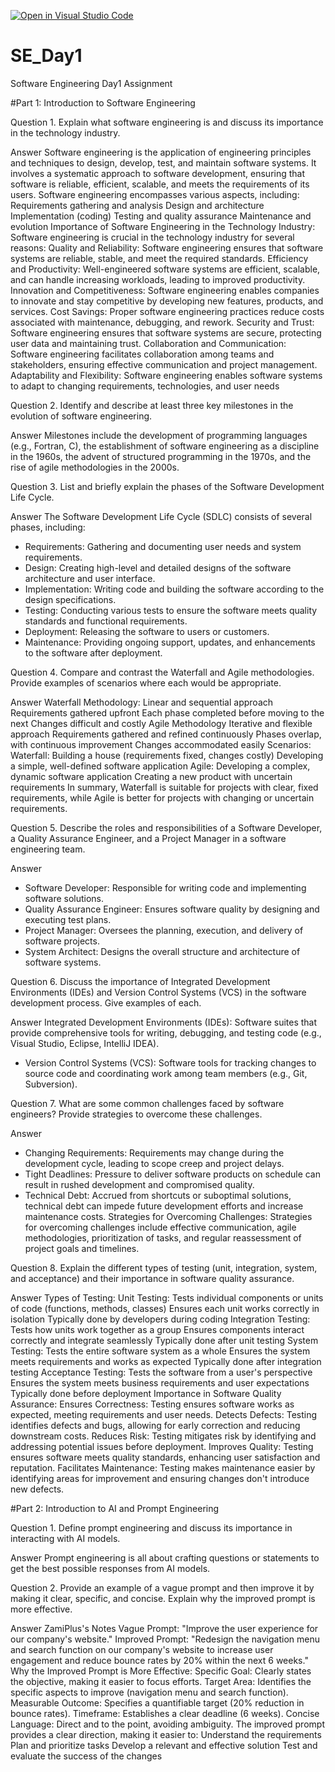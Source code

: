 [![Open in Visual Studio Code](https://classroom.github.com/assets/open-in-vscode-2e0aaae1b6195c2367325f4f02e2d04e9abb55f0b24a779b69b11b9e10269abc.svg)](https://classroom.github.com/online_ide?assignment_repo_id=15615533&assignment_repo_type=AssignmentRepo)
# SE_Day1
Software Engineering Day1 Assignment

#Part 1: Introduction to Software Engineering

Question 1. Explain what software engineering is and discuss its importance in the technology industry.

Answer
Software engineering is the application of engineering principles and techniques to design, develop, test, 
and maintain software systems. It involves a systematic approach to software development, ensuring that software is reliable,
efficient, scalable, and meets the requirements of its users.
Software engineering encompasses various aspects, including:
Requirements gathering and analysis
Design and architecture
Implementation (coding)
Testing and quality assurance
Maintenance and evolution
Importance of Software Engineering in the Technology Industry:
Software engineering is crucial in the technology industry for several reasons:
Quality and Reliability: Software engineering ensures that software systems are reliable, stable, and meet the required standards.
Efficiency and Productivity: Well-engineered software systems are efficient, scalable, and can handle increasing workloads, leading to improved productivity.
Innovation and Competitiveness: Software engineering enables companies to innovate and stay competitive by developing new features, products, and services.
Cost Savings: Proper software engineering practices reduce costs associated with maintenance, debugging, and rework.
Security and Trust: Software engineering ensures that software systems are secure, protecting user data and maintaining trust.
Collaboration and Communication: Software engineering facilitates collaboration among teams and stakeholders, ensuring effective communication and project management.
Adaptability and Flexibility: Software engineering enables software systems to adapt to changing requirements, technologies, and user needs


Question 2. Identify and describe at least three key milestones in the evolution of software engineering.

Answer
Milestones include the development of 
programming languages (e.g., Fortran, C), the establishment of software engineering 
as a discipline in the 1960s, the advent of structured programming in the 1970s, and 
the rise of agile methodologies in the 2000s.



Question 3. List and briefly explain the phases of the Software Development Life Cycle.

Answer
The Software Development Life Cycle (SDLC) consists of several phases, including:
 - Requirements: Gathering and documenting user needs and system requirements.
 - Design: Creating high-level and detailed designs of the software architecture and user 
interface.
 - Implementation: Writing code and building the software according to the design 
specifications.
 - Testing: Conducting various tests to ensure the software meets quality standards and 
functional requirements.
 - Deployment: Releasing the software to users or customers.
 - Maintenance: Providing ongoing support, updates, and enhancements to the software after 
deployment.


Question 4. Compare and contrast the Waterfall and Agile methodologies. Provide examples of scenarios where each would be appropriate.

Answer
Waterfall Methodology:
Linear and sequential approach
Requirements gathered upfront
Each phase completed before moving to the next
Changes difficult and costly
Agile Methodology
Iterative and flexible approach
Requirements gathered and refined continuously
Phases overlap, with continuous improvement
Changes accommodated easily
Scenarios:
Waterfall:
Building a house (requirements fixed, changes costly)
Developing a simple, well-defined software application
Agile:
Developing a complex, dynamic software application
Creating a new product with uncertain requirements
In summary, Waterfall is suitable for projects with clear, fixed requirements, while Agile is better for projects with changing or uncertain requirements.


Question 5. Describe the roles and responsibilities of a Software Developer, a Quality Assurance Engineer, and a Project Manager in a software engineering team.

Answer
- Software Developer: Responsible for writing code and implementing software solutions.
 - Quality Assurance Engineer: Ensures software quality by designing and executing test 
plans.
 - Project Manager: Oversees the planning, execution, and delivery of software projects.
 - System Architect: Designs the overall structure and architecture of software systems.


Question 6. Discuss the importance of Integrated Development Environments (IDEs) and Version Control Systems (VCS) in the software development process. Give examples of each.

Answer
Integrated Development Environments (IDEs): Software suites that provide 
comprehensive tools for writing, debugging, and testing code (e.g., Visual Studio, Eclipse, 
IntelliJ IDEA).
 - Version Control Systems (VCS): Software tools for tracking changes to source code and 
coordinating work among team members (e.g., Git, Subversion).


Question 7. What are some common challenges faced by software engineers? Provide strategies to overcome these challenges.

Answer
- Changing Requirements: Requirements may change during the development cycle, 
leading to scope creep and project delays.
 - Tight Deadlines: Pressure to deliver software products on schedule can result in rushed 
development and compromised quality.
 - Technical Debt: Accrued from shortcuts or suboptimal solutions, technical debt can 
impede future development efforts and increase maintenance costs.
Strategies for Overcoming Challenges: Strategies for overcoming challenges include 
effective communication, agile methodologies, prioritization of tasks, and regular 
reassessment of project goals and timelines.


Question 8. Explain the different types of testing (unit, integration, system, and acceptance) and their importance in software quality assurance.

Answer
Types of Testing:
Unit Testing:
Tests individual components or units of code (functions, methods, classes)
Ensures each unit works correctly in isolation
Typically done by developers during coding
Integration Testing:
Tests how units work together as a group
Ensures components interact correctly and integrate seamlessly
Typically done after unit testing
System Testing:
Tests the entire software system as a whole
Ensures the system meets requirements and works as expected
Typically done after integration testing
Acceptance Testing:
Tests the software from a user's perspective
Ensures the system meets business requirements and user expectations
Typically done before deployment
Importance in Software Quality Assurance:
Ensures Correctness: Testing ensures software works as expected, meeting requirements and user needs.
Detects Defects: Testing identifies defects and bugs, allowing for early correction and reducing downstream costs.
Reduces Risk: Testing mitigates risk by identifying and addressing potential issues before deployment.
Improves Quality: Testing ensures software meets quality standards, enhancing user satisfaction and reputation.
Facilitates Maintenance: Testing makes maintenance easier by identifying areas for improvement and ensuring changes don't introduce new defects.


#Part 2: Introduction to AI and Prompt Engineering

Question 1. Define prompt engineering and discuss its importance in interacting with AI models.

Answer
Prompt engineering is all about crafting questions or  statements to get the best 
possible responses from AI models.



Question 2. Provide an example of a vague prompt and then improve it by making it clear, specific, and concise. Explain why the improved prompt is more effective.

Answer
ZamiPlus's Notes
Vague Prompt: "Improve the user experience for our company's website."
Improved Prompt: "Redesign the navigation menu and search function on our company's website to increase user engagement and reduce bounce rates by 20% within the next 6 weeks."
Why the Improved Prompt is More Effective:
Specific Goal: Clearly states the objective, making it easier to focus efforts.
Target Area: Identifies the specific aspects to improve (navigation menu and search function).
Measurable Outcome: Specifies a quantifiable target (20% reduction in bounce rates).
Timeframe: Establishes a clear deadline (6 weeks).
Concise Language: Direct and to the point, avoiding ambiguity.
The improved prompt provides a clear direction, making it easier to:
Understand the requirements
Plan and prioritize tasks
Develop a relevant and effective solution
Test and evaluate the success of the changes
